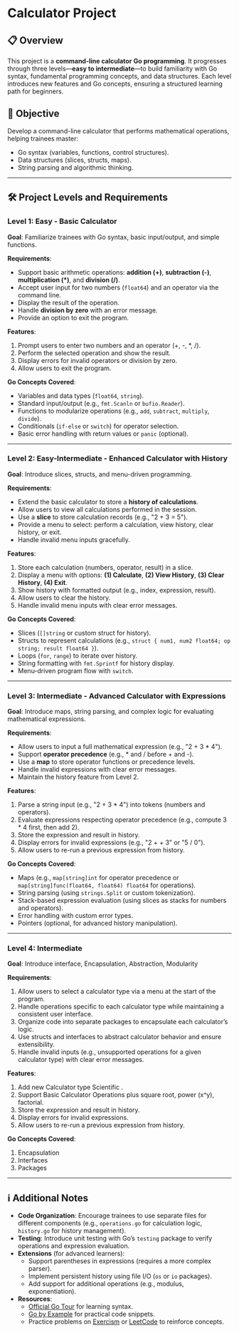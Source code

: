 # Calculator Project

## 📋 Overview
This project is a **command-line calculator** **Go programming**. It progresses through three levels—**easy to intermediate**—to build familiarity with Go syntax, fundamental programming concepts, and data structures. Each level introduces new features and Go concepts, ensuring a structured learning path for beginners.

## 🎯 Objective
Develop a command-line calculator that performs mathematical operations, helping trainees master:
- Go syntax (variables, functions, control structures).
- Data structures (slices, structs, maps).
- String parsing and algorithmic thinking.

---

## 🛠️ Project Levels and Requirements

### Level 1: Easy - Basic Calculator
**Goal**: Familiarize trainees with Go syntax, basic input/output, and simple functions.

**Requirements**:
- Support basic arithmetic operations: **addition (+)**, **subtraction (-)**, **multiplication (*)**, and **division (/)**.
- Accept user input for two numbers (`float64`) and an operator via the command line.
- Display the result of the operation.
- Handle **division by zero** with an error message.
- Provide an option to exit the program.

**Features**:
1. Prompt users to enter two numbers and an operator (+, -, *, /).
2. Perform the selected operation and show the result.
3. Display errors for invalid operators or division by zero.
4. Allow users to exit the program.

**Go Concepts Covered**:
- Variables and data types (`float64`, `string`).
- Standard input/output (e.g., `fmt.Scanln` or `bufio.Reader`).
- Functions to modularize operations (e.g., `add`, `subtract`, `multiply`, `divide`).
- Conditionals (`if-else` or `switch`) for operator selection.
- Basic error handling with return values or `panic` (optional).

---

### Level 2: Easy-Intermediate - Enhanced Calculator with History
**Goal**: Introduce slices, structs, and menu-driven programming.

**Requirements**:
- Extend the basic calculator to store a **history of calculations**.
- Allow users to view all calculations performed in the session.
- Use a **slice** to store calculation records (e.g., "2 + 3 = 5").
- Provide a menu to select: perform a calculation, view history, clear history, or exit.
- Handle invalid menu inputs gracefully.

**Features**:
1. Store each calculation (numbers, operator, result) in a slice.
2. Display a menu with options: **(1) Calculate**, **(2) View History**, **(3) Clear History**, **(4) Exit**.
3. Show history with formatted output (e.g., index, expression, result).
4. Allow users to clear the history.
5. Handle invalid menu inputs with clear error messages.

**Go Concepts Covered**:
- Slices (`[]string` or custom struct for history).
- Structs to represent calculations (e.g., `struct { num1, num2 float64; op string; result float64 }`).
- Loops (`for`, `range`) to iterate over history.
- String formatting with `fmt.Sprintf` for history display.
- Menu-driven program flow with `switch`.

---

### Level 3: Intermediate - Advanced Calculator with Expressions
**Goal**: Introduce maps, string parsing, and complex logic for evaluating mathematical expressions.

**Requirements**:
- Allow users to input a full mathematical expression (e.g., "2 + 3 * 4").
- Support **operator precedence** (e.g., * and / before + and -).
- Use a **map** to store operator functions or precedence levels.
- Handle invalid expressions with clear error messages.
- Maintain the history feature from Level 2.

**Features**:
1. Parse a string input (e.g., "2 + 3 * 4") into tokens (numbers and operators).
2. Evaluate expressions respecting operator precedence (e.g., compute 3 * 4 first, then add 2).
3. Store the expression and result in history.
4. Display errors for invalid expressions (e.g., "2 + + 3" or "5 / 0").
5. Allow users to re-run a previous expression from history.

**Go Concepts Covered**:
- Maps (e.g., `map[string]int` for operator precedence or `map[string]func(float64, float64) float64` for operations).
- String parsing (using `strings.Split` or custom tokenization).
- Stack-based expression evaluation (using slices as stacks for numbers and operators).
- Error handling with custom error types.
- Pointers (optional, for advanced history manipulation).

---

### Level 4: Intermediate
**Goal**: Introduce interface, Encapsulation, Abstraction, Modularity

**Requirements**:
1. Allow users to select a calculator type via a menu at the start of the program.
2. Handle operations specific to each calculator type while maintaining a consistent user interface.
3. Organize code into separate packages to encapsulate each calculator’s logic.
4. Use structs and interfaces to abstract calculator behavior and ensure extensibility.
5. Handle invalid inputs (e.g., unsupported operations for a given calculator type) with clear error messages.

**Features**:
1. Add new Calculator type Scientific .
2. Support Basic Calculator Operations plus square root, power (x^y), factorial.
3. Store the expression and result in history.
4. Display errors for invalid expressions.
5. Allow users to re-run a previous expression from history.

**Go Concepts Covered**:
1. Encapsulation
2. Interfaces
3. Packages
---

## ℹ️ Additional Notes
- **Code Organization**: Encourage trainees to use separate files for different components (e.g., `operations.go` for calculation logic, `history.go` for history management).
- **Testing**: Introduce unit testing with Go’s `testing` package to verify operations and expression evaluation.
- **Extensions** (for advanced learners):
  - Support parentheses in expressions (requires a more complex parser).
  - Implement persistent history using file I/O (`os` or `io` packages).
  - Add support for additional operations (e.g., modulus, exponentiation).
- **Resources**:
  - [Official Go Tour](https://tour.golang.org) for learning syntax.
  - [Go by Example](https://gobyexample.com) for practical code snippets.
  - Practice problems on [Exercism](https://exercism.org) or [LeetCode](https://leetcode.com) to reinforce concepts.
